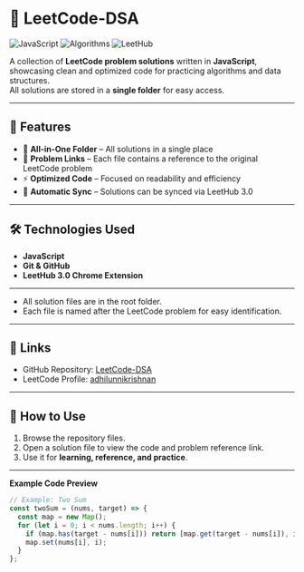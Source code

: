 # 🧩 LeetCode-DSA

![JavaScript](https://img.shields.io/badge/JavaScript-F7DF1E?logo=javascript&logoColor=black)
![Algorithms](https://img.shields.io/badge/Algorithms-Yes-brightgreen)
![LeetHub](https://img.shields.io/badge/LeetHub-3.0-blue)

A collection of **LeetCode problem solutions** written in **JavaScript**, showcasing clean and optimized code for practicing algorithms and data structures.  
All solutions are stored in a **single folder** for easy access.  

---

## 🚀 Features

- 📝 **All-in-One Folder** – All solutions in a single place  
- 🔗 **Problem Links** – Each file contains a reference to the original LeetCode problem  
- ⚡ **Optimized Code** – Focused on readability and efficiency  
- 📂 **Automatic Sync** – Solutions can be synced via LeetHub 3.0  

---

## 🛠️ Technologies Used

- **JavaScript**  
- **Git & GitHub**  
- **LeetHub 3.0 Chrome Extension**  

---

- All solution files are in the root folder.  
- Each file is named after the LeetCode problem for easy identification.  

---

## 🔗 Links

- GitHub Repository: [LeetCode-DSA](https://github.com/adhilunnikrishnan/LeetCode-DSA)  
- LeetCode Profile: [adhilunnikrishnan](https://leetcode.com/u/adhilunnikrishnan/)  

---

## 📌 How to Use

1. Browse the repository files.  
2. Open a solution file to view the code and problem reference link.  
3. Use it for **learning, reference, and practice**.  

---

**Example Code Preview**  

```javascript
// Example: Two Sum
const twoSum = (nums, target) => {
  const map = new Map();
  for (let i = 0; i < nums.length; i++) {
    if (map.has(target - nums[i])) return [map.get(target - nums[i]), i];
    map.set(nums[i], i);
  }
};
